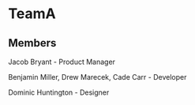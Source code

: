 # TeamA

## Members
Jacob Bryant - Product Manager

Benjamin Miller, Drew Marecek, Cade Carr - Developer

Dominic Huntington - Designer
